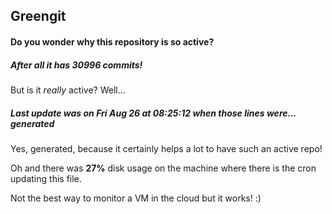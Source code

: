 ## Greengit

#### Do you wonder why this repository is so active?

##### After all it has 30996 commits!

But is it *really* active? Well...

##### Last update was on Fri Aug 26 at 08:25:12 when those lines were... generated

Yes, generated, because it certainly helps a lot to have such an active repo!

Oh and there was **27%** disk usage on the machine
where there is the cron updating this file.

Not the best way to monitor a VM in the cloud but it works! :)
